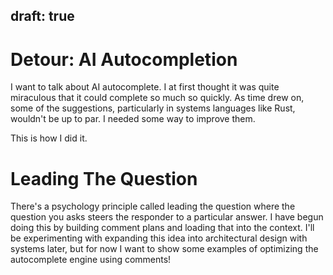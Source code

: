 ## draft: true

# Detour: AI Autocompletion

I want to talk about AI autocomplete. I at first thought it was quite miraculous
that it could complete so much so quickly. As time drew on, some of the
suggestions, particularly in systems languages like Rust, wouldn't be up to par.
I needed some way to improve them.

This is how I did it.

# Leading The Question

There's a psychology principle called leading the question where the question
you asks steers the responder to a particular answer. I have begun doing this by
building comment plans and loading that into the context. I'll be experimenting
with expanding this idea into architectural design with systems later, but for
now I want to show some examples of optimizing the autocomplete engine using
comments!
